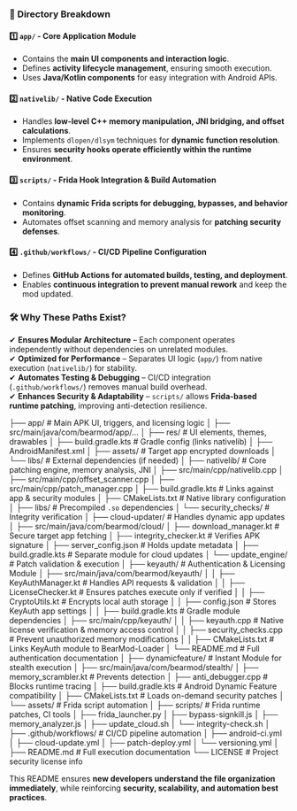 
### **📂 Directory Breakdown**

#### **1️⃣ `app/` - Core Application Module**  
- Contains the **main UI components and interaction logic**.  
- Defines **activity lifecycle management**, ensuring smooth execution.  
- Uses **Java/Kotlin components** for easy integration with Android APIs.  

#### **2️⃣ `nativelib/` - Native Code Execution**  
- Handles **low-level C++ memory manipulation, JNI bridging, and offset calculations**.  
- Implements `dlopen/dlsym` techniques for **dynamic function resolution**.  
- Ensures **security hooks operate efficiently within the runtime environment**.  

#### **3️⃣ `scripts/` - Frida Hook Integration & Build Automation**  
- Contains **dynamic Frida scripts for debugging, bypasses, and behavior monitoring**.  
- Automates offset scanning and memory analysis for **patching security defenses**.  

#### **4️⃣ `.github/workflows/` - CI/CD Pipeline Configuration**  
- Defines **GitHub Actions for automated builds, testing, and deployment**.  
- Enables **continuous integration to prevent manual rework** and keep the mod updated.  

### **🛠 Why These Paths Exist?**
✔ **Ensures Modular Architecture** – Each component operates independently without dependencies on unrelated modules.  
✔ **Optimized for Performance** – Separates UI logic (`app/`) from native execution (`nativelib/`) for stability.  
✔ **Automates Testing & Debugging** – CI/CD integration (`.github/workflows/`) removes manual build overhead.  
✔ **Enhances Security & Adaptability** – `scripts/` allows **Frida-based runtime patching**, improving anti-detection resilience.  



├── app/                  # Main APK UI, triggers, and licensing logic
│   ├── src/main/java/com/bearmod/app/...
│   ├── res/              # UI elements, themes, drawables
│   ├── build.gradle.kts  # Gradle config (links nativelib)
│   ├── AndroidManifest.xml
│   ├── assets/           # Target app encrypted downloads
│   └── libs/             # External dependencies (if needed)
│
├── nativelib/            # Core patching engine, memory analysis, JNI
│   ├── src/main/cpp/nativelib.cpp
│   ├── src/main/cpp/offset_scanner.cpp
│   ├── src/main/cpp/patch_manager.cpp
│   ├── build.gradle.kts  # Links against app & security modules
│   ├── CMakeLists.txt    # Native library configuration
│   ├── libs/             # Precompiled `.so` dependencies
│   └── security_checks/  # Integrity verification
│
├── cloud-updater/        # Handles dynamic app updates
│   ├── src/main/java/com/bearmod/cloud/
│   ├── download_manager.kt  # Secure target app fetching
│   ├── integrity_checker.kt # Verifies APK signature
│   ├── server_config.json  # Holds update metadata
│   ├── build.gradle.kts  # Separate module for cloud updates
│   └── update_engine/    # Patch validation & execution
│
├── keyauth/               # Authentication & Licensing Module
│   ├── src/main/java/com/bearmod/keyauth/
│   │   ├── KeyAuthManager.kt  # Handles API requests & validation
│   │   ├── LicenseChecker.kt  # Ensures patches execute only if verified
│   │   ├── CryptoUtils.kt     # Encrypts local auth storage
│   │   ├── config.json        # Stores KeyAuth app settings
│   │   ├── build.gradle.kts   # Gradle module dependencies
│   ├── src/main/cpp/keyauth/
│   │   ├── keyauth.cpp        # Native license verification & memory access control
│   │   ├── security_checks.cpp # Prevent unauthorized memory modifications
│   │   ├── CMakeLists.txt      # Links KeyAuth module to BearMod-Loader
│   └── README.md              # Full authentication documentation
│
├── dynamicfeature/       # Instant Module for stealth execution
│   ├── src/main/java/com/bearmod/stealth/
│   ├── memory_scrambler.kt # Prevents detection
│   ├── anti_debugger.cpp  # Blocks runtime tracing
│   ├── build.gradle.kts  # Android Dynamic Feature compatibility
│   ├── CMakeLists.txt    # Loads on-demand security patches
│   └── assets/           # Frida script automation
│
├── scripts/              # Frida runtime patches, CI tools
│   ├── frida_launcher.py
│   ├── bypass-signkill.js
│   ├── memory_analyzer.js
│   ├── update_cloud.sh
│   └── integrity-check.sh
│
├── .github/workflows/    # CI/CD pipeline automation
│   ├── android-ci.yml
│   ├── cloud-update.yml
│   ├── patch-deploy.yml
│   └── versioning.yml
│
├── README.md             # Full execution documentation
└── LICENSE               # Project security license info

This README ensures **new developers understand the file organization immediately**, while reinforcing **security, scalability, and automation best practices**. 
